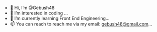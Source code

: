 - 👋 Hi, I’m @Gebush48
- 👀 I’m interested in coding ...
- 🌱 I’m currently learning Front End Engineering...
- 📫 You can reach to reach me via my email: gebush48@gmail.com...

<!---
Gebush48/Gebush48 is a ✨ special ✨ repository because its `README.md` (this file) appears on your GitHub profile.
You can click the Preview link to take a look at your changes.
--->
